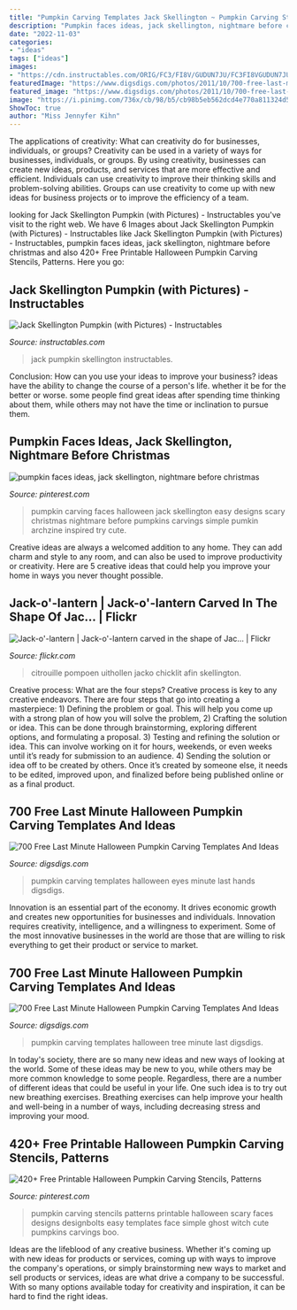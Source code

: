 ```yaml
---
title: "Pumpkin Carving Templates Jack Skellington ~ Pumpkin Carving Stencils Patterns Printable Halloween Scary Faces Designs Designbolts Easy Templates Face Simple Ghost Witch Cute Pumpkins Carvings Boo"
description: "Pumpkin faces ideas, jack skellington, nightmare before christmas"
date: "2022-11-03"
categories:
- "ideas"
tags: ["ideas"]
images:
- "https://cdn.instructables.com/ORIG/FC3/FI8V/GUDUN7JU/FC3FI8VGUDUN7JU.jpg?width=2100"
featuredImage: "https://www.digsdigs.com/photos/2011/10/700-free-last-minute-halloween-pumpkin-carving-templates-and-ideas-16.jpg"
featured_image: "https://www.digsdigs.com/photos/2011/10/700-free-last-minute-halloween-pumpkin-carving-templates-and-ideas-16.jpg"
image: "https://i.pinimg.com/736x/cb/98/b5/cb98b5eb562dcd4e770a811324d5ca36.jpg"
ShowToc: true
author: "Miss Jennyfer Kihn"
---
```



The applications of creativity: What can creativity do for businesses, individuals, or groups?
Creativity can be used in a variety of ways for businesses, individuals, or groups. By using creativity, businesses can create new ideas, products, and services that are more effective and efficient. Individuals can use creativity to improve their thinking skills and problem-solving abilities. Groups can use creativity to come up with new ideas for business projects or to improve the efficiency of a team.

	

		
looking for Jack Skellington Pumpkin (with Pictures) - Instructables you've visit to the right web. We have 6 Images about Jack Skellington Pumpkin (with Pictures) - Instructables like Jack Skellington Pumpkin (with Pictures) - Instructables, pumpkin faces ideas, jack skellington, nightmare before christmas and also 420+ Free Printable Halloween Pumpkin Carving Stencils, Patterns. Here you go:
		
    
## Jack Skellington Pumpkin (with Pictures) - Instructables

<img loading=lazy src="https://cdn.instructables.com/ORIG/FC3/FI8V/GUDUN7JU/FC3FI8VGUDUN7JU.jpg?width=2100" onerror="this.onerror=null;this.src='https://tse1.mm.bing.net/th?id=OIP.zZsAvBw2NvlU6VJNICRm_wHaFj&amp;pid=15.1';" alt="Jack Skellington Pumpkin (with Pictures) - Instructables">

_Source: instructables.com_

>jack pumpkin skellington instructables. 

	

Conclusion: How can you use your ideas to improve your business?
ideas have the ability to change the course of a person's life. whether it be for the better or worse. some people find great ideas after spending time thinking about them, while others may not have the time or inclination to pursue them.

    
## Pumpkin Faces Ideas, Jack Skellington, Nightmare Before Christmas

<img loading=lazy src="https://i.pinimg.com/736x/11/af/8a/11af8a00f63879711c28b9f5a7d744d0.jpg" onerror="this.onerror=null;this.src='https://tse1.mm.bing.net/th?id=OIP.F6sKoShMtbbSQ6qxW63fhgHaHa&amp;pid=15.1';" alt="pumpkin faces ideas, jack skellington, nightmare before christmas">

_Source: pinterest.com_

>pumpkin carving faces halloween jack skellington easy designs scary christmas nightmare before pumpkins carvings simple pumkin archzine inspired try cute. 

	

Creative ideas are always a welcomed addition to any home. They can add charm and style to any room, and can also be used to improve productivity or creativity. Here are 5 creative ideas that could help you improve your home in ways you never thought possible.

    
## Jack-o&#039;-lantern | Jack-o&#039;-lantern Carved In The Shape Of Jac… | Flickr

<img loading=lazy src="https://c1.staticflickr.com/5/4126/5144858705_2865538f03_b.jpg" onerror="this.onerror=null;this.src='https://tse2.mm.bing.net/th?id=OIP.QdISyGtbO1XBbG23kbP4BQHaFj&amp;pid=15.1';" alt="Jack-o&#039;-lantern | Jack-o&#039;-lantern carved in the shape of Jac… | Flickr">

_Source: flickr.com_

>citrouille pompoen uithollen jacko chicklit afin skellington. 

	

Creative process: What are the four steps?
Creative process is key to any creative endeavors. There are four steps that go into creating a masterpiece: 1) Defining the problem or goal. This will help you come up with a strong plan of how you will solve the problem, 2) Crafting the solution or idea. This can be done through brainstorming, exploring different options, and formulating a proposal. 3) Testing and refining the solution or idea. This can involve working on it for hours, weekends, or even weeks until it’s ready for submission to an audience. 4) Sending the solution or idea off to be created by others. Once it’s created by someone else, it needs to be edited, improved upon, and finalized before being published online or as a final product.

    
## 700 Free Last Minute Halloween Pumpkin Carving Templates And Ideas

<img loading=lazy src="https://www.digsdigs.com/photos/2011/10/700-free-last-minute-halloween-pumpkin-carving-templates-and-ideas-16.jpg" onerror="this.onerror=null;this.src='https://tse1.mm.bing.net/th?id=OIP.6UEEHPaDFJfCJblsNdc6HwHaHa&amp;pid=15.1';" alt="700 Free Last Minute Halloween Pumpkin Carving Templates And Ideas">

_Source: digsdigs.com_

>pumpkin carving templates halloween eyes minute last hands digsdigs. 

	

Innovation is an essential part of the economy. It drives economic growth and creates new opportunities for businesses and individuals. Innovation requires creativity, intelligence, and a willingness to experiment. Some of the most innovative businesses in the world are those that are willing to risk everything to get their product or service to market.

    
## 700 Free Last Minute Halloween Pumpkin Carving Templates And Ideas

<img loading=lazy src="https://www.digsdigs.com/photos/2011/10/700-free-last-minute-halloween-pumpkin-carving-templates-and-ideas-4.jpg" onerror="this.onerror=null;this.src='https://tse3.mm.bing.net/th?id=OIP.IjaxSdoMPR-riMH3g83mRgHaHa&amp;pid=15.1';" alt="700 Free Last Minute Halloween Pumpkin Carving Templates And Ideas">

_Source: digsdigs.com_

>pumpkin carving templates halloween tree minute last digsdigs. 

	

In today's society, there are so many new ideas and new ways of looking at the world. Some of these ideas may be new to you, while others may be more common knowledge to some people. Regardless, there are a number of different ideas that could be useful in your life. One such idea is to try out new breathing exercises. Breathing exercises can help improve your health and well-being in a number of ways, including decreasing stress and improving your mood.

    
## 420+ Free Printable Halloween Pumpkin Carving Stencils, Patterns

<img loading=lazy src="https://i.pinimg.com/736x/cb/98/b5/cb98b5eb562dcd4e770a811324d5ca36.jpg" onerror="this.onerror=null;this.src='https://tse3.mm.bing.net/th?id=OIP.A_hIvbDegm4Ii7WBEWE9JQHaON&amp;pid=15.1';" alt="420+ Free Printable Halloween Pumpkin Carving Stencils, Patterns">

_Source: pinterest.com_

>pumpkin carving stencils patterns printable halloween scary faces designs designbolts easy templates face simple ghost witch cute pumpkins carvings boo. 

	

Ideas are the lifeblood of any creative business. Whether it's coming up with new ideas for products or services, coming up with ways to improve the company's operations, or simply brainstorming new ways to market and sell products or services, ideas are what drive a company to be successful. With so many options available today for creativity and inspiration, it can be hard to find the right ideas.

